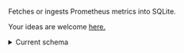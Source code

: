 Fetches or ingests Prometheus metrics into SQLite.

Your ideas are welcome [here.](https://github.com/ruslandoga/metri/issues/1)

<details>

<summary>Current schema</summary>

```sql
CREATE TABLE samples(name TEXT, labels JSON, timestamp INTEGER, value REAL);
```

```sql
select * from samples limit 4;
```

```
┌─────────────────────┬────────────────────────────────┬───────────────┬────────┐
│        name         │             labels             │   timestamp   │ value  │
├─────────────────────┼────────────────────────────────┼───────────────┼────────┤
│ http_requests_total │ {"code":"200","method":"post"} │ 1641038400000 │ 1027.0 │
│ http_requests_total │ {"code":"400","method":"post"} │ 1641038400000 │ 3.0    │
│ http_requests_total │ {"code":"200","method":"post"} │ 1641060000000 │ 2143.0 │
│ http_requests_total │ {"code":"400","method":"post"} │ 1641060000000 │ 12.0   │
└─────────────────────┴────────────────────────────────┴───────────────┴────────┘
```

Example query:

```sql
select
  datetime(timestamp / 1000, 'unixepoch') as datetime,
  avg(value) as avg
from samples
where
  name = 'http_requests_total' and
  json_extract(labels, '$.code') = '400'
group by 1;
```

```
┌────────────┬─────┐
│    date    │ avg │
├────────────┼─────┤
│ 2022-01-01 │ 7.5 │
└────────────┴─────┘
```

</details>
